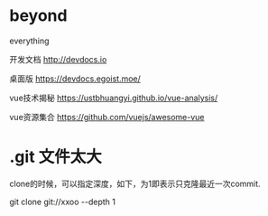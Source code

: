 # beyond
everything

开发文档
http://devdocs.io

桌面版
https://devdocs.egoist.moe/

vue技术揭秘
https://ustbhuangyi.github.io/vue-analysis/

vue资源集合
https://github.com/vuejs/awesome-vue


# .git 文件太大
clone的时候，可以指定深度，如下，为1即表示只克隆最近一次commit.

git clone git://xxoo --depth 1

